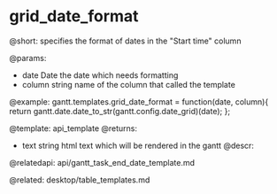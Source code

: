 grid_date_format
=============

@short:
	specifies the format of dates in the "Start time" column
    
@params:
- date			Date		the date which needs formatting
- column			string 			name of the column that called the template

@example:
gantt.templates.grid_date_format = function(date, column){
    return gantt.date.date_to_str(gantt.config.date_grid)(date);
};

@template:	api_template
@returns:
- text		string		html text which will be rendered in the gantt
@descr:

@relatedapi:
	api/gantt_task_end_date_template.md

@related:
	desktop/table_templates.md